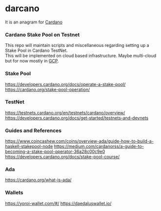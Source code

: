 # darcano
It is an anagram for [Cardano](https://developers.cardano.org/)

### Cardano Stake Pool on Testnet
This repo will maintain scripts and miscellaneous regarding setting up a Stake Pool in Cardano TestNet.  
This will be implemented on cloud based infrastructure. Maybe multi-cloud but for now mostly in [GCP](https://cloud.google.com/products).

### Stake Pool
https://developers.cardano.org/docs/operate-a-stake-pool/
https://cardano.org/stake-pool-operation/

### TestNet
https://testnets.cardano.org/en/testnets/cardano/overview/
https://developers.cardano.org/docs/get-started/testnets-and-devnets

### Guides and References
https://www.coincashew.com/coins/overview-ada/guide-how-to-build-a-haskell-stakepool-node
https://medium.com/cardanorss/a-guide-to-becoming-a-stake-pool-operator-36a28c00c9e0
https://developers.cardano.org/docs/stake-pool-course/

### Ada
https://cardano.org/what-is-ada/

### Wallets
https://yoroi-wallet.com/#/
https://daedaluswallet.io/
